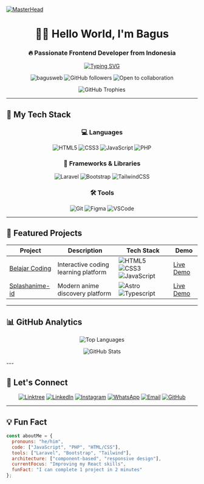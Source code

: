 [![MasterHead](https://propulsive.in/assets/img/service-icon/web.gif)](https://bagusweb.github.io)

<h1 align="center">👨‍💻 Hello World, I'm Bagus</h1>
<h3 align="center">🔥 Passionate Frontend Developer from Indonesia</h3>

<p align="center">
  <a href="https://git.io/typing-svg">
    <img src="https://readme-typing-svg.demolab.com?font=Fira+Code&weight=600&size=22&pause=1000&color=4F46E5&center=true&vCenter=true&width=500&lines=Turning+ideas+into+reality+with+code;Clean+code+enthusiast+%F0%9F%92%AA;Always+learning+new+tech+%F0%9F%93%9A;Coffee+%3C3+%E2%98%95%EF%B8%8F" alt="Typing SVG" />
  </a>
</p>

<p align="center">
  <img src="https://komarev.com/ghpvc/?username=BagusWeb&label=Profile+Views&color=4F46E5&style=flat-square" alt="bagusweb" /> 
  <img src="https://img.shields.io/github/followers/BagusWeb?label=Followers&style=flat-square&color=4F46E5" alt="GitHub followers" />
  <img src="https://img.shields.io/badge/Open%20to%20collab-4F46E5?style=flat-square" alt="Open to collaboration" />
</p>

<div align="center">
  <img src="https://github-profile-trophy.vercel.app/?username=BagusWeb&theme=onedark&no-frame=true&row=1&column=7&margin-w=15" alt="GitHub Trophies" />
</div>

---

## 🚀 My Tech Stack

<div align="center">

### 💻 Languages
![HTML5](https://img.shields.io/badge/HTML5-E34F26?style=for-the-badge&logo=html5&logoColor=white)
![CSS3](https://img.shields.io/badge/CSS3-1572B6?style=for-the-badge&logo=css3&logoColor=white)
![JavaScript](https://img.shields.io/badge/JavaScript-F7DF1E?style=for-the-badge&logo=javascript&logoColor=black)
![PHP](https://img.shields.io/badge/PHP-777BB4?style=for-the-badge&logo=php&logoColor=white)

### 🎨 Frameworks & Libraries
![Laravel](https://img.shields.io/badge/Laravel-FF2D20?style=for-the-badge&logo=laravel&logoColor=white)
![Bootstrap](https://img.shields.io/badge/Bootstrap-7952B3?style=for-the-badge&logo=bootstrap&logoColor=white)
![TailwindCSS](https://img.shields.io/badge/Tailwind_CSS-38B2AC?style=for-the-badge&logo=tailwind-css&logoColor=white)

### 🛠️ Tools
![Git](https://img.shields.io/badge/Git-F05032?style=for-the-badge&logo=git&logoColor=white)
![Figma](https://img.shields.io/badge/Figma-F24E1E?style=for-the-badge&logo=figma&logoColor=white)
![VSCode](https://img.shields.io/badge/VS_Code-007ACC?style=for-the-badge&logo=visual-studio-code&logoColor=white)

</div>

---

## 🌟 Featured Projects

<div align="center">
  
| Project | Description | Tech Stack | Demo |
|---------|-------------|------------|------|
| [Belajar Coding](https://bagusweb.github.io/belajar-coding-with-bagus) | Interactive coding learning platform | ![HTML5](https://img.shields.io/badge/-HTML5-E34F26?style=flat-square&logo=html5&logoColor=white) ![CSS3](https://img.shields.io/badge/-CSS3-1572B6?style=flat-square&logo=css3) ![JavaScript](https://img.shields.io/badge/-JavaScript-F7DF1E?style=flat-square&logo=javascript&logoColor=black) | [Live Demo](https://bagusweb.github.io/belajar-coding-with-bagus) |
| [Splashanime-id](https://splashanime-id.vercel.app/) | Modern anime discovery platform | ![Astro](https://img.shields.io/badge/-Astro-FF5D01?style=flat-square&logo=astro&logoColor=white) ![Typescript](https://img.shields.io/badge/-TypeScript-3178C6?style=flat-square&logo=typescript&logoColor=white) | [Live Demo](https://splashanime-id.vercel.app/) |

</div>

---

## 📊 GitHub Analytics

<div align="center">

![Top Languages](https://github-readme-stats.vercel.app/api/top-langs/?username=BagusWeb&theme=dracula&show_icons=true&hide_border=false&layout=compact&bg_color=1F2937&title_color=8B5CF6&text_color=E5E7EB&border_color=374151&border_radius=8)

![GitHub Stats](https://github-readme-stats.vercel.app/api?username=BagusWeb&theme=dracula&show_icons=true&hide_border=false&count_private=true&include_all_commits=true&bg_color=1F2937&title_color=8B5CF6&text_color=E5E7EB&icon_color=8B5CF6&border_color=374151&border_radius=8)

</div>
---

## 🤝 Let's Connect

<div align="center">
  
[![Linktree](https://img.shields.io/badge/Portfolio-4F46E5?style=for-the-badge&logo=google-chrome&logoColor=white)](https://linktree-bagusweb.vercel.app)
[![LinkedIn](https://img.shields.io/badge/LinkedIn-0A66C2?style=for-the-badge&logo=linkedin&logoColor=white)](https://linkedin.com/in/baguserlangga)
[![Instagram](https://img.shields.io/badge/Instagram-E4405F?style=for-the-badge&logo=instagram&logoColor=white)](https://instagram.com/lanzzz.20)
[![WhatsApp](https://img.shields.io/badge/WhatsApp-25D366?style=for-the-badge&logo=whatsapp&logoColor=white)](https://wa.me/6285894493680)
[![Email](https://img.shields.io/badge/Email-D14836?style=for-the-badge&logo=gmail&logoColor=white)](mailto:laptopbagus139@gmail.com)
[![GitHub](https://img.shields.io/badge/GitHub-181717?style=for-the-badge&logo=github&logoColor=white)](https://github.com/BagusWeb)

</div>

---

## 💡 Fun Fact
```javascript
const aboutMe = {
  pronouns: "he/him",
  code: ["JavaScript", "PHP", "HTML/CSS"],
  tools: ["Laravel", "Bootstrap", "Tailwind"],
  architecture: ["component-based", "responsive design"],
  currentFocus: "Improving my React skills",
  funFact: "I can complete 1 project in 2 minutes"
};
